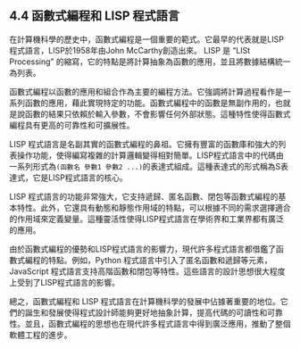 ## 4.4 函數式編程和 LISP 程式語言

在計算機科學的歷史中，函數式編程是一個重要的範式。它最早的代表就是LISP程式語言，LISP於1958年由John McCarthy創造出來。 LISP 是 “LISt Processing” 的縮寫，它的特點是將計算抽象為函數的應用，並且將數據結構統一為列表。

函數式編程以函數的應用和組合作為主要的編程方法。它強調將計算過程看作是一系列函數的應用，藉此實現特定的功能。函數式編程中的函數是無副作用的，也就是說函數的結果只依賴於輸入參數，不會影響任何外部狀態。這種特性使得函數式編程具有更高的可靠性和可擴展性。

LISP 程式語言是名副其實的函數式編程的鼻祖。它擁有豐富的函數庫和強大的列表操作功能，使得編寫複雜的計算邏輯變得相對簡單。LISP程式語言中的代碼由一系列形式為`(函數名 參數1 參數2 ...)`的表達式組成。這種表達式的形式稱為S表達式，它是LISP程式語言的核心。

LISP 程式語言的功能非常強大，它支持遞歸、匿名函數、閉包等函數式編程的基本特性。此外，它還具有動態和靜態作用域的特點，可以根據不同的需求選擇適合的作用域來定義變量。這種靈活性使得LISP程式語言在學術界和工業界都有廣泛的應用。

由於函數式編程的優勢和LISP程式語言的影響力，現代許多程式語言都借鑑了函數式編程的特點。例如，Python 程式語言中引入了匿名函數和遞歸等元素，JavaScript 程式語言支持高階函數和閉包等特性。這些語言的設計思想很大程度上受到了LISP程式語言的影響。

總之，函數式編程和 LISP 程式語言在計算機科學的發展中佔據著重要的地位。它們的誕生和發展使得程式設計師能夠更好地抽象計算，提高代碼的可讀性和可靠性。並且，函數式編程的思想也在現代許多程式語言中得到廣泛應用，推動了整個軟體工程的進步。
